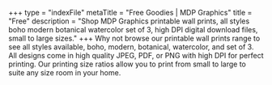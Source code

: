 +++
type = "indexFile"
metaTitle = "Free Goodies | MDP Graphics"
title = "Free"
description = "Shop MDP Graphics printable wall prints, all styles boho modern botanical watercolor set of 3, high DPI digital download files, small to large sizes."
+++
Why not browse our printable wall prints range to see all styles available, boho, modern, botanical, watercolor, and set of 3.  All designs come in high quality JPEG, PDF, or PNG with high DPI for perfect printing. Our printing size ratios allow you to print from small to large to suite any size room in your home.
